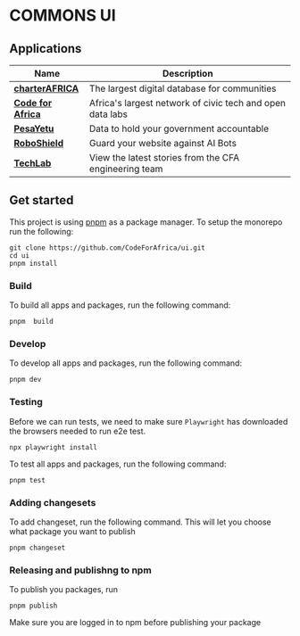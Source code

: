 # COMMONS UI

## Applications

| Name                                         | Description                                               |
| -------------------------------------------- | --------------------------------------------------------- |
| [**charterAFRICA**](./apps/charterafrica/)   | The largest digital database for communities              |
| [**Code for Africa**](./apps/codeforafrica/) | Africa's largest network of civic tech and open data labs |
| [**PesaYetu**](./apps/pesayetu/)             | Data to hold your government accountable                  |
| [**RoboShield**](./apps/roboshield/)         | Guard your website against AI Bots                        |
| [**TechLab**](./apps/engineeringblog/)       | View the latest stories from the CFA engineering team     |

## Get started

This project is using [pnpm](https://pnpm.io/) as a package manager. To setup the monorepo run the following:

```
git clone https://github.com/CodeForAfrica/ui.git
cd ui
pnpm install

```

### Build

To build all apps and packages, run the following command:

```
pnpm  build
```

### Develop

To develop all apps and packages, run the following command:

```
pnpm dev
```

### Testing

Before we can run tests, we need to make sure `Playwright` has downloaded the browsers needed to run e2e test.

```
npx playwright install
```

To test all apps and packages, run the following command:

```
pnpm test
```

### Adding changesets

To add changeset, run the following command. This will let you choose what package you want to publish

```
pnpm changeset
```

### Releasing and publishng to npm

To publish you packages, run

```
pnpm publish
```

Make sure you are logged in to npm before publishing your package
